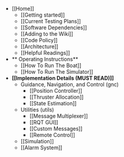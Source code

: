 * [[Home]]
    * [[Getting started]]
    * [[Current Testing Plans]]
    * [[Software Dependencies]]
    * [[Adding to the Wiki]]
    * [[Code Policy]]
    * [[Architecture]]
    * [[Helpful Readings]]
* ** Operating Instructions**
    * [[How To Run The Boat]]
    * [[How To Run The Simulator]]
* **[[Implementation Details (MUST READ)]]**
    * Guidance, Navigation, and Control (gnc)
        * [[Position Controller]]
        * [[Thruster Allocation]]
        * [[State Estimation]]
    * Utilities (utils)
        * [[Message Multiplexer]]
        * [[RQT GUI]]
        * [[Custom Messages]]
        * [[Remote Control]]
    * [[Simulation]]
    * [[Alarm System]]



